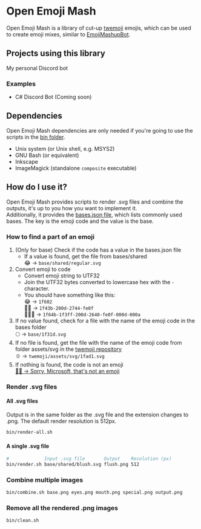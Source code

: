 # Open Emoji Mash
Open Emoji Mash is a library of cut-up [twemoji](https://github.com/twitter/twemoji) emojis, which can be used to create emoji mixes, similar to [EmojiMashupBot](https://twitter.com/EmojiMashupBot).


## Projects using this library
My personal Discord bot

### Examples
* C# Discord Bot (Coming soon) 


## Dependencies
Open Emoji Mash dependencies are only needed if you're going to use the scripts in the [bin folder](bin).

* Unix system (or Unix shell, e.g. MSYS2)
* GNU Bash (or equivalent)
* Inkscape
* ImageMagick (standalone `composite` executable)


## How do I use it?
Open Emoji Mash provides scripts to render .svg files and combine the outputs, it's up to you how you want to implement it.  
Additionally, it provides the [bases.json file](bases.json), which lists commonly used bases. The key is the emoji code and the value is the base.  

### How to find a part of an emoji
1. (Only for base) Check if the code has a value in the bases.json file
	* If a value is found, get the file from bases/shared  
😂 -> `base/shared/regular.svg`
2. Convert emoji to code
	* Convert emoji string to UTF32
	* Join the UTF32 bytes converted to lowercase hex with the `-` character.
	* You should have something like this:  
😂 -> `1f602`  
🐻‍❄️ -> `1f43b-200d-2744-fe0f`  
🙋🏿‍♀️ -> `1f64b-1f3ff-200d-2640-fe0f-000d-000a`  
2. If no value found, check for a file with the name of the emoji code in the bases folder  
🌕 -> `base/1f31d.svg`
3. If no file is found, get the file with the name of the emoji code from folder assets/svg in the [twemoji repository](https://github.com/twitter/twemoji)  
🫑 -> `twemoji/assets/svg/1fad1.svg`
4. If nothing is found, the code is not an emoji  
[🐱‍👤 -> Sorry, Microsoft, that's not an emoji](https://emojipedia.org/ninja-cat/)

### Render .svg files
#### All .svg files
Output is in the same folder as the .svg file and the extension changes to .png. The default render resolution is 512px.

```bash
bin/render-all.sh
```

#### A single .svg file

```bash
#             Input .svg file       Output    Resolution (px)
bin/render.sh base/shared/blush.svg flush.png 512
```

### Combine multiple images
```bash
bin/combine.sh base.png eyes.png mouth.png special.png output.png
```

### Remove all the rendered .png images

```bash
bin/clean.sh
```
